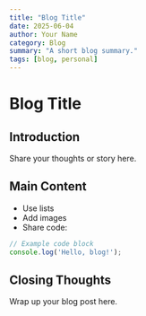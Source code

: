 ```yaml
---
title: "Blog Title"
date: 2025-06-04
author: Your Name
category: Blog
summary: "A short blog summary."
tags: [blog, personal]
---
```


# Blog Title

## Introduction

Share your thoughts or story here.

## Main Content

- Use lists
- Add images
- Share code:

```js
// Example code block
console.log('Hello, blog!');
```

## Closing Thoughts

Wrap up your blog post here.
